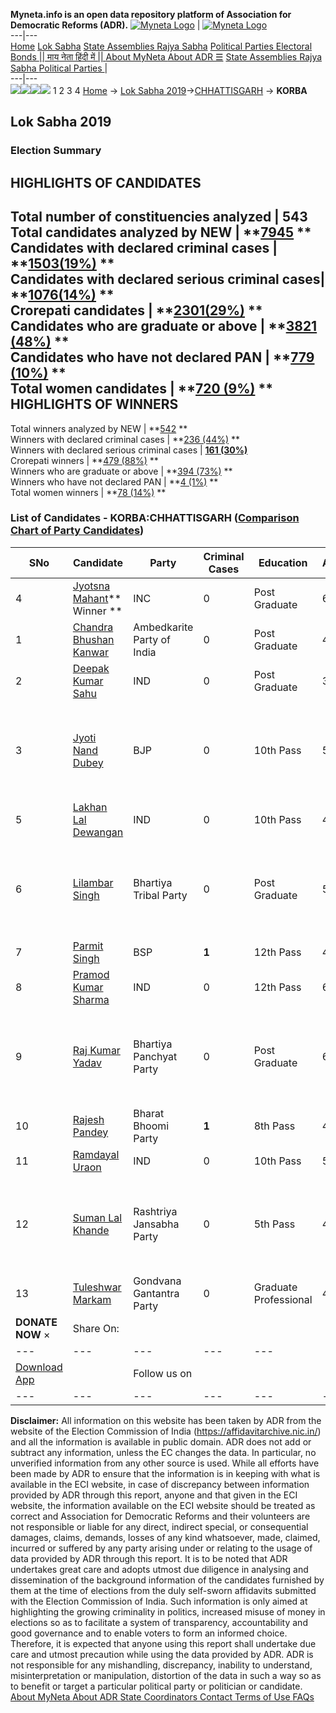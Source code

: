 **Myneta.info is an open data repository platform of Association for Democratic Reforms (ADR).**
[![Myneta Logo](https://www.myneta.info/lib/img/myneta-logo.png)](https://www.myneta.info/) | [![Myneta Logo](https://www.myneta.info/lib/img/adr-logo.png)](https://adrindia.org)  
---|---  
[Home](https://www.myneta.info/) [Lok Sabha](https://www.myneta.info/#ls "Lok Sabha") [ State Assemblies ](https://www.myneta.info/#sa "State Assemblies") [Rajya Sabha](https://www.myneta.info/#rs "Rajya Sabha") [Political Parties ](https://www.myneta.info/party "Political Parties") [ Electoral Bonds ](https://www.myneta.info/electoral_bonds "Electoral Bonds") [ || माय नेता हिंदी में || ](https://translate.google.co.in/translate?prev=hp&hl=en&js=y&u=www.myneta.info&sl=en&tl=hi&history_state0=) [ About MyNeta ](https://adrindia.org/content/about-myneta) [ About ADR ](https://adrindia.org/about-adr/who-we-are) [☰](javascript:void\(0\))
[ State Assemblies ](https://www.myneta.info/#sa "State Assemblies") [ Rajya Sabha ](https://www.myneta.info/#rs "Rajya Sabha") [ Political Parties ](https://www.myneta.info/party "Political Parties")
|   
---|---  
![](https://www.myneta.info/lib/img/banner/banner-1.png)![](https://www.myneta.info/lib/img/banner/banner-2.png)![](https://www.myneta.info/lib/img/banner/banner-3.png)![](https://www.myneta.info/lib/img/banner/banner-4.png)
1  2  3  4 
[Home](https://www.myneta.info/) → [Lok Sabha 2019](https://www.myneta.info/LokSabha2019/)→[CHHATTISGARH](https://www.myneta.info/LokSabha2019/index.php?action=show_constituencies&state_id=59) → **KORBA**
### 
## Lok Sabha 2019
###  Election Summary 
HIGHLIGHTS OF CANDIDATES  
---  
Total number of constituencies analyzed |  543   
Total candidates analyzed by NEW | **[7945](https://www.myneta.info/LokSabha2019/index.php?action=summary&subAction=candidates_analyzed&sort=candidate#summary) **  
Candidates with declared criminal cases | **[1503(19%)](https://www.myneta.info/LokSabha2019/index.php?action=summary&subAction=crime&sort=candidate#summary) **  
Candidates with declared serious criminal cases| **[1076(14%)](https://www.myneta.info/LokSabha2019/index.php?action=summary&subAction=serious_crime&sort=candidate#summary) **  
Crorepati candidates | **[2301(29%)](https://www.myneta.info/LokSabha2019/index.php?action=summary&subAction=crorepati&sort=candidate#summary) **  
Candidates who are graduate or above | **[3821 (48%)](https://www.myneta.info/LokSabha2019/index.php?action=summary&subAction=education&sort=candidate#summary) **  
Candidates who have not declared PAN | **[779 (10%)](https://www.myneta.info/LokSabha2019/index.php?action=summary&subAction=without_pan&sort=candidate#summary) **  
Total women candidates | **[720 (9%)](https://www.myneta.info/LokSabha2019/index.php?action=summary&subAction=women_candidate&sort=candidate#summary) **  
HIGHLIGHTS OF WINNERS  
---  
Total winners analyzed by NEW | **[542](https://www.myneta.info/LokSabha2019/index.php?action=summary&subAction=winner_analyzed&sort=candidate#summary) **  
Winners with declared criminal cases | **[236 (44%)](https://www.myneta.info/LokSabha2019/index.php?action=summary&subAction=winner_crime&sort=candidate#summary) **  
Winners with declared serious criminal cases | **[161 (30%)](https://www.myneta.info/LokSabha2019/index.php?action=summary&subAction=winner_serious_crime&sort=candidate#summary)**  
Crorepati winners | **[479 (88%)](https://www.myneta.info/LokSabha2019/index.php?action=summary&subAction=winner_crorepati&sort=candidate#summary) **  
Winners who are graduate or above | **[394 (73%)](https://www.myneta.info/LokSabha2019/index.php?action=summary&subAction=winner_education&sort=candidate#summary) **  
Winners who have not declared PAN | **[4 (1%)](https://www.myneta.info/LokSabha2019/index.php?action=summary&subAction=winner_without_pan&sort=candidate#summary) **  
Total women winners | **[78 (14%)](https://www.myneta.info/LokSabha2019/index.php?action=summary&subAction=winner_women&sort=candidate#summary) **  
### List of Candidates - KORBA:CHHATTISGARH ([Comparison Chart of Party Candidates](https://www.myneta.info/LokSabha2019/comparisonchart.php?constituency_id=527))
SNo | Candidate| Party| Criminal Cases| Education| Age| Total Assets| Liabilities  
---|---|---|---|---|---|---|---  
4  | [Jyotsna Mahant](https://www.myneta.info/LokSabha2019/candidate.php?candidate_id=7479)** Winner ** | INC | 0 | Post Graduate| 65 | Rs 15,06,39,697 ~ 15 Crore+ | Rs 0 ~   
1  | [Chandra Bhushan Kanwar](https://www.myneta.info/LokSabha2019/candidate.php?candidate_id=7480) | Ambedkarite Party of India | 0 | Post Graduate| 41 | Rs 35,600 ~ 35 Thou+ | Rs 0 ~   
2  | [Deepak Kumar Sahu](https://www.myneta.info/LokSabha2019/candidate.php?candidate_id=8208) | IND | 0 | Post Graduate| 33 | Rs 1,56,68,237 ~ 1 Crore+ | Rs 0 ~   
3  | [Jyoti Nand Dubey](https://www.myneta.info/LokSabha2019/candidate.php?candidate_id=7483) | BJP | 0 | 10th Pass| 52 | ![](https://myneta.info/image_v2.php?myneta_folder=LokSabha2019&candidate_id=7483&col=ta) | ![](https://myneta.info/image_v2.php?myneta_folder=LokSabha2019&candidate_id=7483&col=lia)  
5  | [Lakhan Lal Dewangan](https://www.myneta.info/LokSabha2019/candidate.php?candidate_id=9502) | IND | 0 | 10th Pass| 44 | Rs 18,74,834 ~ 18 Lacs+ | Rs 0 ~   
6  | [Lilambar Singh](https://www.myneta.info/LokSabha2019/candidate.php?candidate_id=8206) | Bhartiya Tribal Party | 0 | Post Graduate| 58 | ![](https://myneta.info/image_v2.php?myneta_folder=LokSabha2019&candidate_id=8206&col=ta) | ![](https://myneta.info/image_v2.php?myneta_folder=LokSabha2019&candidate_id=8206&col=lia)  
7  | [Parmit Singh](https://www.myneta.info/LokSabha2019/candidate.php?candidate_id=7801) | BSP | **1** | 12th Pass| 45 | Rs 65,04,950 ~ 65 Lacs+ | Rs 8,40,000 ~ 8 Lacs+  
8  | [Pramod Kumar Sharma](https://www.myneta.info/LokSabha2019/candidate.php?candidate_id=9505) | IND | 0 | 12th Pass| 60 | Rs 1,21,97,539 ~ 1 Crore+ | Rs 56,00,000 ~ 56 Lacs+  
9  | [Raj Kumar Yadav](https://www.myneta.info/LokSabha2019/candidate.php?candidate_id=7481) | Bhartiya Panchyat Party | 0 | Post Graduate| 67 | ![](https://myneta.info/image_v2.php?myneta_folder=LokSabha2019&candidate_id=7481&col=ta) | ![](https://myneta.info/image_v2.php?myneta_folder=LokSabha2019&candidate_id=7481&col=lia)  
10  | [Rajesh Pandey](https://www.myneta.info/LokSabha2019/candidate.php?candidate_id=7802) | Bharat Bhoomi Party | **1** | 8th Pass| 43 | Rs 18,58,000 ~ 18 Lacs+ | Rs 4,39,000 ~ 4 Lacs+  
11  | [Ramdayal Uraon](https://www.myneta.info/LokSabha2019/candidate.php?candidate_id=7482) | IND | 0 | 10th Pass| 58 | Rs 5,000 ~ 5 Thou+ | Rs 0 ~   
12  | [Suman Lal Khande](https://www.myneta.info/LokSabha2019/candidate.php?candidate_id=7484) | Rashtriya Jansabha Party | 0 | 5th Pass| 42 | ![](https://myneta.info/image_v2.php?myneta_folder=LokSabha2019&candidate_id=7484&col=ta) | ![](https://myneta.info/image_v2.php?myneta_folder=LokSabha2019&candidate_id=7484&col=lia)  
13  | [Tuleshwar Markam](https://www.myneta.info/LokSabha2019/candidate.php?candidate_id=8207) | Gondvana Gantantra Party | 0 | Graduate Professional| 45 | Rs 27,13,663 ~ 27 Lacs+ | Rs 0 ~   
|  **DONATE NOW** × |  Share On:  | [](https://api.whatsapp.com/send?text=https%3A%2F%2Fmyneta.info%2Fpunjab2022%2Findex.php%3Faction%3Dshow_constituencies%26state_id%3D19) | [](https://www.facebook.com/sharer/sharer.php?u=https%3A%2F%2Fmyneta.info%2Fpunjab2022%2Findex.php%3Faction%3Dshow_constituencies%26state_id%3D19) | [](https://twitter.com/share?url=https%3A%2F%2Fmyneta.info%2Fpunjab2022%2Findex.php%3Faction%3Dshow_constituencies%26state_id%3D19)  
---|---|---|---|---  
| [ Download App ](https://play.google.com/store/apps/details?id=com.webrosoft.myneta1&pcampaignid=pcampaignidMKT-Other-global-all-co-prtnr-py-PartBadge-Mar2515-1) | [](https://play.google.com/store/apps/details?id=com.webrosoft.myneta1&pcampaignid=pcampaignidMKT-Other-global-all-co-prtnr-py-PartBadge-Mar2515-1) |  Follow us on  | [](https://www.facebook.com/adrindia.org/) | [](https://twitter.com/adrspeaks) | [](https://groups.google.com/g/national-election-watch?hl=en&pli=1) | [](https://www.instagram.com/adrspeaks/) | [](https://www.youtube.com/user/adrspeaks) | [](https://sharechat.com/profile/adrspeaks)  
---|---|---|---|---|---|---|---|---  
**Disclaimer:** All information on this website has been taken by ADR from the website of the Election Commission of India (https://affidavitarchive.nic.in/) and all the information is available in public domain. ADR does not add or subtract any information, unless the EC changes the data. In particular, no unverified information from any other source is used. While all efforts have been made by ADR to ensure that the information is in keeping with what is available in the ECI website, in case of discrepancy between information provided by ADR through this report, anyone and that given in the ECI website, the information available on the ECI website should be treated as correct and Association for Democratic Reforms and their volunteers are not responsible or liable for any direct, indirect special, or consequential damages, claims, demands, losses of any kind whatsoever, made, claimed, incurred or suffered by any party arising under or relating to the usage of data provided by ADR through this report. It is to be noted that ADR undertakes great care and adopts utmost due diligence in analysing and dissemination of the background information of the candidates furnished by them at the time of elections from the duly self-sworn affidavits submitted with the Election Commission of India. Such information is only aimed at highlighting the growing criminality in politics, increased misuse of money in elections so as to facilitate a system of transparency, accountability and good governance and to enable voters to form an informed choice. Therefore, it is expected that anyone using this report shall undertake due care and utmost precaution while using the data provided by ADR. ADR is not responsible for any mishandling, discrepancy, inability to understand, misinterpretation or manipulation, distortion of the data in such a way so as to benefit or target a particular political party or politician or candidate. 
[ About MyNeta ](https://adrindia.org/content/about-myneta) [ About ADR ](https://adrindia.org/about-adr/who-we-are) [ State Coordinators ](https://adrindia.org/about-adr/state-coordinators) [ Contact ](https://adrindia.org/contact-us) [ Terms of Use ](https://adrindia.org/content/adr-terms-use) [ FAQs ](https://adrindia.org/content/faqs)

